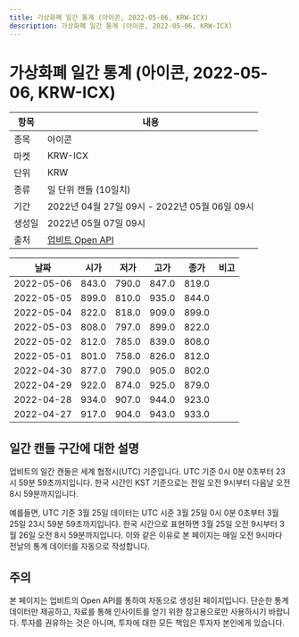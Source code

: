 ```yaml
---
title: 가상화폐 일간 통계 (아이콘, 2022-05-06, KRW-ICX)
description: 가상화폐 일간 통계 (아이콘, 2022-05-06, KRW-ICX)
---
```



가상화폐 일간 통계 (아이콘, 2022-05-06, KRW-ICX)
===

|항목|내용|
|--|--|
|종목|아이콘|
|마켓|KRW-ICX|
|단위|KRW|
|종류|일 단위 캔들 (10일치)|
|기간|2022년 04월 27일 09시 - 2022년 05월 06일 09시|
|생성일|2022년 05월 07일 09시|
|출처|[업비트 Open API](https://docs.upbit.com)|


|날짜|시가|저가|고가|종가|비고|
|--|--|--|--|--|--|
|2022-05-06|843.0|790.0|847.0|819.0|    |
|2022-05-05|899.0|810.0|935.0|844.0|    |
|2022-05-04|822.0|818.0|909.0|899.0|    |
|2022-05-03|808.0|797.0|899.0|822.0|    |
|2022-05-02|812.0|785.0|839.0|808.0|    |
|2022-05-01|801.0|758.0|826.0|812.0|    |
|2022-04-30|877.0|790.0|905.0|802.0|    |
|2022-04-29|922.0|874.0|925.0|879.0|    |
|2022-04-28|934.0|907.0|944.0|923.0|    |
|2022-04-27|917.0|904.0|943.0|933.0|    |


일간 캔들 구간에 대한 설명
---


업비트의 일간 캔들은 세계 협정시(UTC) 기준입니다. 
UTC 기준 0시 0분 0초부터 23시 59분 59초까지입니다. 
한국 시간인 KST 기준으로는 전일 오전 9시부터 다음날 오전 8시 59분까지입니다. 


예를들면, UTC 기준 3월 25일 데이터는 UTC 시준 3월 25일 0시 0분 0초부터 3월 25일 23시 59분 59초까지입니다. 
한국 시간으로 표현하면 3월 25일 오전 9시부터 3월 26일 오전 8시 59분까지입니다. 
이와 같은 이유로 본 페이지는 매일 오전 9시마다 전날의 통계 데이터를 자동으로 작성합니다. 


주의
---


본 페이지는 업비트의 Open API를 통하여 자동으로 생성된 페이지입니다. 
단순한 통계 데이터만 제공하고, 자료를 통해 인사이트를 얻기 위한 참고용으로만 사용하시기 바랍니다. 
투자를 권유하는 것은 아니며, 투자에 대한 모든 책임은 투자자 본인에게 있습니다. 
